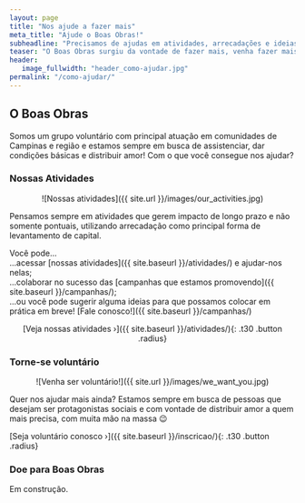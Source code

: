 ```yaml
---
layout: page
title: "Nos ajude a fazer mais"
meta_title: "Ajude o Boas Obras!"
subheadline: "Precisamos de ajudas em atividades, arrecadações e ideias 💡"
teaser: "O Boas Obras surgiu da vontade de fazer mais, venha fazer mais conosco!"
header:
   image_fullwidth: "header_como-ajudar.jpg"
permalink: "/como-ajudar/"
---
```


## O Boas Obras

Somos um grupo voluntário com principal atuação em comunidades de Campinas e região e estamos sempre em busca de assistenciar, dar condições básicas e distribuir amor! Com o que você consegue nos ajudar?

### Nossas Atividades

<div class="row" style="text-align: center;" markdown="1">
![Nossas atividades]({{ site.url }}/images/our_activities.jpg)
</div>

Pensamos sempre em atividades que gerem impacto de longo prazo e não somente pontuais, utilizando arrecadação como principal forma de levantamento de capital. 

Você pode...<br/>
...acessar [nossas atividades]({{ site.baseurl }}/atividades/) e ajudar-nos nelas;<br/>
...colaborar no sucesso das [campanhas que estamos promovendo]({{ site.baseurl }}/campanhas/);<br/>
...ou você pode sugerir alguma ideias para que possamos colocar em prática em breve! [Fale conosco!]({{ site.baseurl }}/campanhas/)

<div class="row" style="text-align: center;" markdown="1">
[Veja nossas atividades ›]({{ site.baseurl }}/atividades/){: .t30 .button .radius}
</div>

### Torne-se voluntário

<div class="row" style="text-align: center;" markdown="1">
![Venha ser voluntário!]({{ site.url }}/images/we_want_you.jpg)
</div>

Quer nos ajudar mais ainda? Estamos sempre em busca de pessoas que desejam ser protagonistas sociais e com vontade de distribuir amor a quem mais precisa, com muita mão na massa 😉

[Seja voluntário conosco ›]({{ site.baseurl }}/inscricao/){: .t30 .button .radius}

### Doe para Boas Obras

Em construção.

